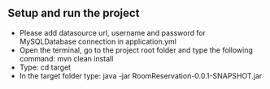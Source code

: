 ## Setup and run the project

- Please add datasource url, username and password for MySQLDatabase connection in application.yml
- Open the terminal, go to the project root folder and type the following command: mvn clean install
- Type: cd target
- In the target folder type: java -jar RoomReservation-0.0.1-SNAPSHOT.jar




